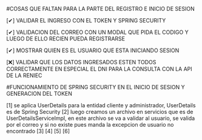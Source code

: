 
#COSAS QUE FALTAN PARA LA PARTE DEL REGISTRO E INICIO DE SESION

[✔] VALIDAR EL INGRESO CON EL TOKEN Y SPRING SECURITY

[✔] VALIDACION DEL CORREO CON UN MODAL QUE PIDA EL CODIGO Y LUEGO DE ELLO RECIEN PUEDA REGISTRARSE

[✔] MOSTRAR QUIEN ES EL USUARIO QUE ESTA INICIANDO SESION

[❌] VALIDAR QUE LOS DATOS INGRESADOS ESTEN TODOS CORRECTAMENTE EN ESPECIAL EL DNI PARA LA CONSULTA CON LA API DE LA RENIEC 


#FUNCIONAMIENTO DE SPRING SECURITY EN EL INICIO DE SESION Y GENERACION DEL TOKEN 

[1] se aplica UserDetails para la entidad cliente y administrador, UserDetails es de Spring Security 
[2] luego creamos un archivo en servicios que es de UserDetailsServiceImpl, en este archivo se va a validar al usuario, se valida por el correo y si no existe pues manda la excepcion de usuario no encontrado
[3]
[4]
[5]
[6]
